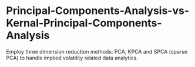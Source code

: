 # Principal-Components-Analysis-vs-Kernal-Principal-Components-Analysis
Employ three dimension reduction methods: PCA, KPCA and SPCA (sparse PCA) to handle implied volatility related data analytics.
